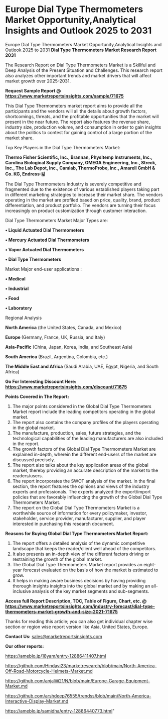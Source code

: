 # Europe Dial Type Thermometers Market Opportunity,Analytical Insights and Outlook 2025 to 2031
Europe Dial Type Thermometers Market Opportunity,Analytical Insights and Outlook 2025 to 2031
<strong>Dial Type Thermometers Market Research Report 2031</strong>

The Research Report on Dial Type Thermometers Market is a Skillful and Deep Analysis of the Present Situation and Challenges. This research report also analyzes other important trends and market drivers that will affect market growth over 2025-2031.

<strong>Request Sample Report @ <a href=https://www.marketreportsinsights.com/sample/71675>https://www.marketreportsinsights.com/sample/71675</a></strong>

This Dial Type Thermometers market report aims to provide all the participants and the vendors will all the details about growth factors, shortcomings, threats, and the profitable opportunities that the market will present in the near future. The report also features the revenue share, industry size, production volume, and consumption in order to gain insights about the politics to contest for gaining control of a large portion of the market share.

Top Key Players in the Dial Type Thermometers Market:

<strong>Thermo Fisher Scientific, Inc., Brannan, Physitemp Instruments, Inc., Carolina Biological Supply Company, OMEGA Engineering, Inc., Streck, Inc., The Lab Depot, Inc., Camlab, ThermoProbe, Inc., Amarell GmbH & Co. KG, Endressᶫ걺</strong>

The Dial Type Thermometers Industry is severely competitive and fragmented due to the existence of various established players taking part in different marketing strategies to increase their market share. The vendors operating in the market are profiled based on price, quality, brand, product differentiation, and product portfolio. The vendors are turning their focus increasingly on product customization through customer interaction.

Dial Type Thermometers Market Major Types are:

<strong>• Liquid Actuated Dial Thermometers

• Mercury Actuated Dial Thermometers

• Vapor Actuated Dial Thermometers

• Dial Type Thermometers</strong>

Market Major end-user applications :

<strong>• Medical

• Industrial

• Food

• Laboratory</strong>

Regional Analysis

</u><strong><b>North America</b></strong> (the United States, Canada, and Mexico)

<strong><b>Europe </b></strong>(Germany, France, UK, Russia, and Italy)

<strong><b>Asia-Pacific</b></strong> (China, Japan, Korea, India, and Southeast Asia)

<strong><b>South America</b></strong> (Brazil, Argentina, Colombia, etc.)

<strong><b>The Middle East and Africa</b></strong> (Saudi Arabia, UAE, Egypt, Nigeria, and South Africa)

<strong>Go For Interesting Discount Here: <a href=https://www.marketreportsinsights.com/discount/71675>https://www.marketreportsinsights.com/discount/71675</a></strong>

<strong>Points Covered in The Report:</strong>
<ol>
  <li>The major points considered in the Global Dial Type Thermometers Market report include the leading competitors operating in the global market.</li>
  <li>The report also contains the company profiles of the players operating in the global market.</li>
  <li>The manufacture, production, sales, future strategies, and the technological capabilities of the leading manufacturers are also included in the report.</li>
  <li>The growth factors of the Global Dial Type Thermometers Market are explained in-depth, wherein the different end-users of the market are discussed precisely.</li>
  <li>The report also talks about the key application areas of the global market, thereby providing an accurate description of the market to the readers/users.</li>
  <li>The report incorporates the SWOT analysis of the market. In the final section, the report features the opinions and views of the industry experts and professionals. The experts analyzed the export/import policies that are favorably influencing the growth of the Global Dial Type Thermometers Market.</li>
  <li>The report on the Global Dial Type Thermometers Market is a worthwhile source of information for every policymaker, investor, stakeholder, service provider, manufacturer, supplier, and player interested in purchasing this research document.</li>
</ol>
<strong>Reasons for Buying Global Dial Type Thermometers Market Report:</strong>

<ol>
  <li>The report offers a detailed analysis of the dynamic competitive landscape that keeps the reader/client well ahead of the competitors.</li>
  <li>It also presents an in-depth view of the different factors driving or restraining the growth of the global market.</li>
  <li>The Global Dial Type Thermometers Market report provides an eight-year forecast evaluated on the basis of how the market is estimated to grow.</li>
  <li>It helps in making aware business decisions by having providing thorough insights insights into the global market and by making an all-inclusive analysis of the key market segments and sub-segments.</li>
</ol>
<strong>Access full Report Description, TOC, Table of Figure, Chart, etc. @ <a href=https://www.marketreportsinsights.com/industry-forecast/dial-type-thermometers-market-growth-and-size-2021-71675>https://www.marketreportsinsights.com/industry-forecast/dial-type-thermometers-market-growth-and-size-2021-71675</a></strong>


Thanks for reading this article; you can also get individual chapter wise section or region wise report version like Asia, United States, Europe.

<strong>Contact Us:</strong>
sales@marketreportsinsights.com

<strong>Our other reports:</strong>

<a href=https://ameblo.jp/18yam/entry-12886411407.html>https://ameblo.jp/18yam/entry-12886411407.html</a>

<a href=https://github.com/Hindavi23/marketresearch/blob/main/North-America-Off-Road-Motorcycle-Helmets-Market.md>https://github.com/Hindavi23/marketresearch/blob/main/North-America-Off-Road-Motorcycle-Helmets-Market.md</a>

<a href=https://github.com/anjaliiii21/N/blob/main/Europe-Garage-Equipment-Market.md>https://github.com/anjaliiii21/N/blob/main/Europe-Garage-Equipment-Market.md</a>

<a href=https://github.com/arshdeep76555/trendss/blob/main/North-America-Interactive-Display-Market.md>https://github.com/arshdeep76555/trendss/blob/main/North-America-Interactive-Display-Market.md</a>

<a href=https://ameblo.jp/samidha/entry-12886440773.html>https://ameblo.jp/samidha/entry-12886440773.html</a>"
